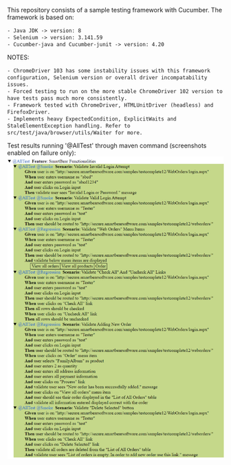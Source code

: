 This repository consists of a sample testing framework with Cucumber.
The framework is based on:
    
    - Java JDK -> version: 8
    - Selenium -> version: 3.141.59
    - Cucumber-java and Cucumber-junit -> version: 4.20

NOTES:
    
    - ChromeDriver 103 has some instability issues with this framework configuration, Selenium version or overall driver incompatability issues. 
    - Forced testing to run on the more stable ChromeDriver 102 version to have tests pass much more consistently.
    - Framework tested with ChromeDriver, HTMLUnitDriver (headless) and FirefoxDriver.
    - Implements heavy ExpectedCondition, ExplicitWaits and StaleElementException handling. Refer to src/test/java/browser/utils/Waiter for more.

Test results running '@AllTest' through maven command (screenshots enabled on failure only):
![img.png](img.png)
